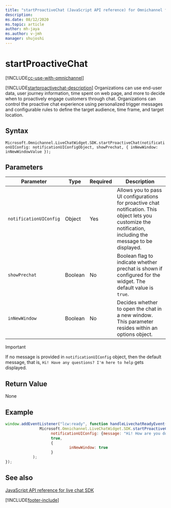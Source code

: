 ```yaml
---
title: "startProactiveChat (JavaScript API reference) for Omnichannel for Customer Service in Dynamics 365 | MicrosoftDocs"
description: 
ms.date: 08/12/2020
ms.topic: article
author: mh-jaya
ms.author: v-jmh
manager: shujoshi
---
```

# startProactiveChat

[!INCLUDE[cc-use-with-omnichannel](../../../../includes/cc-use-with-omnichannel.md)]

[!INCLUDE[startproactivechat-description](../includes/startProactiveChat-description.md)] Organizations can use end-user data, user journey information, time spent on web page, and more to decide when to proactively engage customers through chat. Organizations can control the proactive chat experience using personalized trigger messages and configurable rules to define the target audience, time frame, and target location.

## Syntax

`Microsoft.Omnichannel.LiveChatWidget.SDK.startProactiveChat(notificationUIConfig: notificationUIConfigObject, showPrechat, { inNewWindow: inNewWindowValue });`

## Parameters

| Parameter | Type | Required | Description |
| ---- | ---- | ---- | ---- |
|`notificationUIConfig`| Object | Yes | Allows you to pass UI configurations for proactive chat notification. This object lets you customize the notification, including the message to be displayed. |
|`showPrechat`| Boolean | No | Boolean flag to indicate whether prechat is shown if configured for the widget. The default value is `true`. |
|`inNewWindow`|Boolean|No|Decides whether to open the chat in a new window. This parameter resides within an options object.|

> [!IMPORTANT]
> If no message is provided in `notificationUIConfig` object, then the default message, that is, `Hi! Have any questions? I'm here to help` gets displayed.

## Return Value

None

## Example

```JavaScript
window.addEventListener("lcw:ready", function handleLivechatReadyEvent(){
               Microsoft.Omnichannel.LiveChatWidget.SDK.startProactiveChat(    
                    notificationUIConfig: {message: "Hi! How are you doing today? Do you wish to start a chat?"},
                    true,
                    {
                            inNewWindow: true
                    }
            );
});
```
## See also

[JavaScript API reference for live chat SDK](../../omnichannel-reference.md)


[!INCLUDE[footer-include](../../../../includes/footer-banner.md)]

